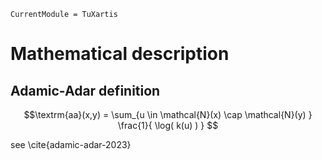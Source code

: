 ```@meta
CurrentModule = TuXartis
```

# Mathematical description

## Adamic-Adar definition

```math
\textrm{aa}(x,y) = \sum_{u \in \mathcal{N}(x) \cap \mathcal{N}(y) }  \frac{1}{ \log( k(u) ) } 
```
see \cite{adamic-adar-2023}
